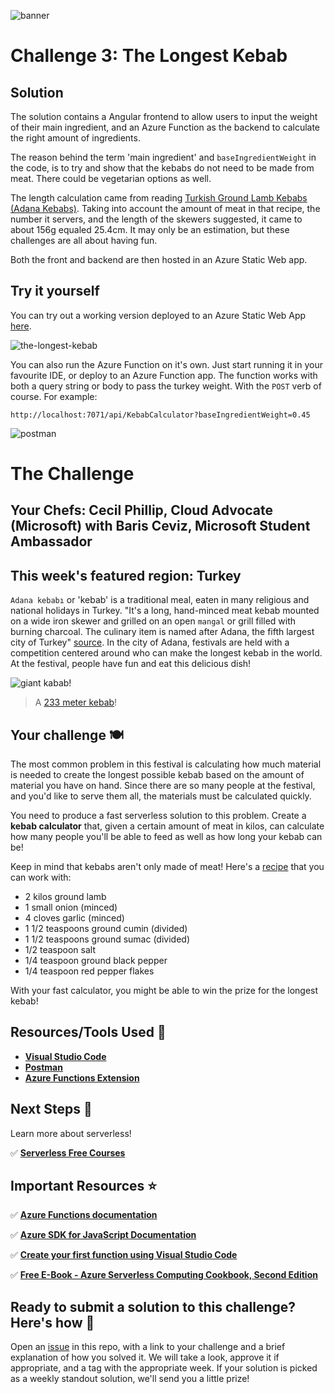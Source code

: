 ![banner](assets/banner-3.png)

# Challenge 3: The Longest Kebab

## Solution
The solution contains a Angular frontend to allow users to input the weight of their main ingredient, and an Azure Function as the backend to calculate the right amount of ingredients.

The reason behind the term 'main ingredient' and `baseIngredientWeight` in the code, is to try and show that the kebabs do not need to be made from meat. There could be vegetarian options as well.

The length calculation came from reading [Turkish Ground Lamb Kebabs (Adana Kebabs)](https://www.saveur.com/turkish-ground-lamb-kebabs-recipe/). Taking into account the amount of meat in that recipe, the number it servers, and the length of the skewers suggested, it came to about 156g equaled 25.4cm. It may only be an estimation, but these challenges are all about having fun.

Both the front and backend are then hosted in an Azure Static Web app.

## Try it yourself
You can try out a working version deployed to an Azure Static Web App [here](https://www.thelongestkebab.cloud).

![the-longest-kebab](assets/the-longest-kebab.png)

You can also run the Azure Function on it's own. Just start running it in your favourite IDE, or deploy to an Azure Function app. The function works with both a query string or body to pass the turkey weight. With the `POST` verb of course. For example:

`http://localhost:7071/api/KebabCalculator?baseIngredientWeight=0.45`

![postman](assets/postman.png)

# The Challenge

## Your Chefs: Cecil Phillip, Cloud Advocate (Microsoft) with Baris Ceviz, Microsoft Student Ambassador

## This week's featured region: Turkey

`Adana kebabı` or 'kebab' is a traditional meal, eaten in many religious and national holidays in Turkey. "It's a long, hand-minced meat kebab mounted on a wide iron skewer and grilled on an open `mangal` or grill filled with burning charcoal. The culinary item is named after Adana, the fifth largest city of Turkey" [source](https://en.wikipedia.org/wiki/Adana_kebab%C4%B1). In the city of Adana, festivals are held with a competition centered around who can make the longest kebab in the world. At the festival, people have fun and eat this delicious dish!

![giant kabab!](assets/giant-kebab.png)

> A [233 meter kebab](https://www.youtube.com/watch?v=yj4FADNGhMY&ab_channel=ShowAnaHaber)!
## Your challenge 🍽

The most common problem in this festival is calculating how much material is needed to create the longest possible kebab based on the amount of material you have on hand. Since there are so many people at the festival, and you'd like to serve them all, the materials must be calculated quickly.

You need to produce a fast serverless solution to this problem. Create a **kebab calculator** that, given a certain amount of meat in kilos, can calculate how many people you'll be able to feed as well as how long your kebab can be!

Keep in mind that kebabs aren't only made of meat! Here's a [recipe](https://www.thespruceeats.com/adana-kebab-4164647) that you can work with:

- 2 kilos ground lamb
- 1 small onion (minced)
- 4 cloves garlic (minced)
- 1 1/2 teaspoons ground cumin (divided)
- 1 1/2 teaspoons ground sumac (divided)
- 1/2 teaspoon salt
- 1/4 teaspoon ground black pepper
- 1/4 teaspoon red pepper flakes

With your fast calculator, you might be able to win the prize for the longest kebab!
## Resources/Tools Used 🚀

-   **[Visual Studio Code](https://code.visualstudio.com/?WT.mc_id=academic-10922-cxa)**
-   **[Postman](https://www.getpostman.com/downloads/)**
-   **[Azure Functions Extension](https://marketplace.visualstudio.com/items?itemName=ms-azuretools.vscode-azurefunctions&WT.mc_id=academic-10922-cxa)**

## Next Steps 🏃

Learn more about serverless!

  ✅ **[Serverless Free Courses](https://docs.microsoft.com/learn/browse/?term=azure%20functions&WT.mc_id=academic-10922-cxa)**

## Important Resources ⭐️

  ✅ **[Azure Functions documentation](https://docs.microsoft.com/azure/azure-functions/?WT.mc_id=academic-10922-cxa)**

  ✅ **[Azure SDK for JavaScript Documentation](https://docs.microsoft.com/azure/javascript/?WT.mc_id=academic-10922-cxa)**

  ✅ **[Create your first function using Visual Studio Code](https://docs.microsoft.com/azure/azure-functions/functions-create-first-function-vs-code?WT.mc_id=academic-10922-cxa)**

  ✅ **[Free E-Book - Azure Serverless Computing Cookbook, Second Edition](https://azure.microsoft.com/resources/azure-serverless-computing-cookbook/?WT.mc_id=academic-10922-cxa)**

## Ready to submit a solution to this challenge? Here's how 🚀

Open an [issue](https://github.com/microsoft/Seasons-of-Serverless/issues/new?assignees=&labels=&template=seasons-of-serverless-solution.md&title=Solution) in this repo, with a link to your challenge and a brief explanation of how you solved it. We will take a look, approve it if appropriate, and a tag with the appropriate week. If your solution is picked as a weekly standout solution, we'll send you a little prize!
